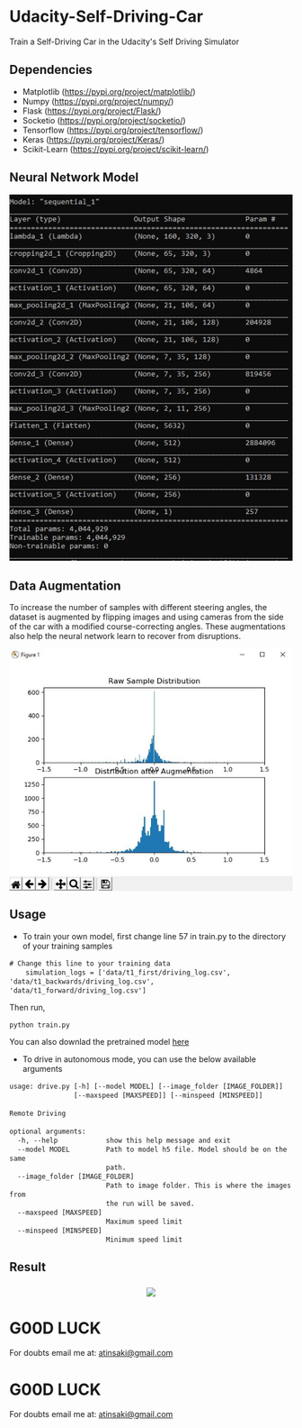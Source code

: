 # Udacity-Self-Driving-Car
Train a Self-Driving Car in the Udacity's Self Driving Simulator

## Dependencies
- Matplotlib (https://pypi.org/project/matplotlib/)
- Numpy (https://pypi.org/project/numpy/)
- Flask (https://pypi.org/project/Flask/)
- Socketio (https://pypi.org/project/socketio/)
- Tensorflow (https://pypi.org/project/tensorflow/)
- Keras (https://pypi.org/project/Keras/)
- Scikit-Learn (https://pypi.org/project/scikit-learn/)


## Neural Network Model

<p align="center">
<img src="https://github.com/crypto-code/Udacity-Self-Driving-Car/blob/master/assets/model.JPG" />   </p>


## Data Augmentation

To increase the number of samples with different steering angles, the dataset is augmented by flipping images and using cameras from the side of the car with a modified course-correcting angles. These augmentations also help the neural network learn to recover from disruptions.

<p align="center">
<img src="https://github.com/crypto-code/Udacity-Self-Driving-Car/blob/master/assets/augment.JPG" align="middle" />   </p>

## Usage

- To train your own model, first change line 57 in train.py to the directory of your training samples
```
# Change this line to your training data
    simulation_logs = ['data/t1_first/driving_log.csv', 'data/t1_backwards/driving_log.csv', 'data/t1_forward/driving_log.csv']
```
Then run,
```
python train.py
```
You can also downlad the pretrained model [here](https://github.com/crypto-code/Udacity-Self-Driving-Car/releases/tag/v1.0)

- To drive in autonomous mode, you can use the below available arguments
```
usage: drive.py [-h] [--model MODEL] [--image_folder [IMAGE_FOLDER]]
                [--maxspeed [MAXSPEED]] [--minspeed [MINSPEED]]

Remote Driving

optional arguments:
  -h, --help            show this help message and exit
  --model MODEL         Path to model h5 file. Model should be on the same
                        path.
  --image_folder [IMAGE_FOLDER]
                        Path to image folder. This is where the images from
                        the run will be saved.
  --maxspeed [MAXSPEED]
                        Maximum speed limit
  --minspeed [MINSPEED]
                        Minimum speed limit
```

## Result

<p align="center">
<img src="https://github.com/crypto-code/Udacity-Self-Driving-Car/blob/master/assets/result.gif" align="middle" />   </p>


# G00D LUCK

For doubts email me at:
atinsaki@gmail.com
# G00D LUCK

For doubts email me at:
atinsaki@gmail.com
